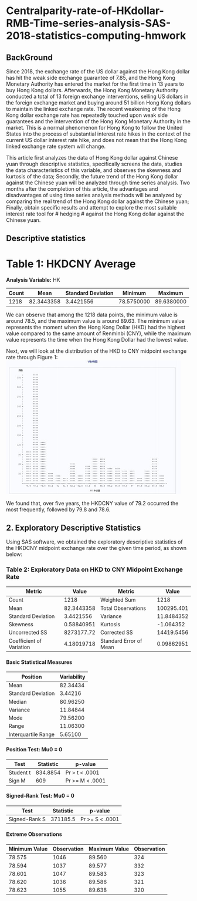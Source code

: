 # Centralparity-rate-of-HKdollar-RMB-Time-series-analysis-SAS-2018-statistics-computing-hmwork

## BackGround
Since 2018, the exchange rate of the US dollar against the Hong Kong dollar has hit the weak side exchange guarantee of 7.85, and the Hong Kong Monetary Authority has entered the market for the first time in 13 years to buy Hong Kong dollars. Afterwards, the Hong Kong Monetary Authority conducted a total of 13 foreign exchange interventions, selling US dollars in the foreign exchange market and buying around 51 billion Hong Kong dollars to maintain the linked exchange rate. The recent weakening of the Hong Kong dollar exchange rate has repeatedly touched upon weak side guarantees and the intervention of the Hong Kong Monetary Authority in the market. This is a normal phenomenon for Hong Kong to follow the United States into the process of substantial interest rate hikes in the context of the current US dollar interest rate hike, and does not mean that the Hong Kong linked exchange rate system will change.

This article first analyzes the data of Hong Kong dollar against Chinese yuan through descriptive statistics, specifically screens the data, studies the data characteristics of this variable, and observes the skewness and kurtosis of the data; Secondly, the future trend of the Hong Kong dollar against the Chinese yuan will be analyzed through time series analysis. Two months after the completion of this article, the advantages and disadvantages of using time series analysis methods will be analyzed by comparing the real trend of the Hong Kong dollar against the Chinese yuan; Finally, obtain specific results and attempt to explore the most suitable interest rate tool for # hedging # against the Hong Kong dollar against the Chinese yuan.



## Descriptive statistics


# Table 1: HKDCNY Average  
**Analysis Variable:** HK  

| Count | Mean      | Standard Deviation | Minimum   | Maximum   |
|-------|-----------|--------------------|-----------|-----------|
| 1218  | 82.3443358 | 3.4421556          | 78.5750000 | 89.6380000 |


We can observe that among the 1218 data points, the minimum value is around 78.5, and the maximum value is around 89.63. The minimum value represents the moment when the Hong Kong Dollar (HKD) had the highest value compared to the same amount of Renminbi (CNY), while the maximum value represents the time when the Hong Kong Dollar had the lowest value.

Next, we will look at the distribution of the HKD to CNY midpoint exchange rate through Figure 1:
![](./Figure1.png)

We found that, over five years, the HKDCNY value of 79.2 occurred the most frequently, followed by 79.8 and 78.6.

## 2. Exploratory Descriptive Statistics
Using SAS software, we obtained the exploratory descriptive statistics of the HKDCNY midpoint exchange rate over the given time period, as shown below:

### Table 2: Exploratory Data on HKD to CNY Midpoint Exchange Rate

| Metric | Value | Metric | Value |
|--------|-------|--------|-------|
| Count            | 1218        | Weighted Sum     | 1218       |
| Mean             | 82.3443358  | Total Observations | 100295.401 |
| Standard Deviation | 3.4421556 | Variance         | 11.8484352 |
| Skewness         | 0.58840951  | Kurtosis         | -1.064352  |
| Uncorrected SS   | 8273177.72  | Corrected SS     | 14419.5456 |
| Coefficient of Variation | 4.18019718 | Standard Error of Mean | 0.09862951 |

#### Basic Statistical Measures
| Position | Variability |
|----------|-------------|
| Mean     | 82.34434    |
| Standard Deviation | 3.44216 |
| Median   | 80.96250    |
| Variance | 11.84844    |
| Mode     | 79.56200    |
| Range    | 11.06300    |
| Interquartile Range | 5.65100 |

#### Position Test: Mu0 = 0
| Test    | Statistic | p-value |
|---------|-----------|---------|
| Student t | 834.8854  | Pr > t  < .0001 |
| Sign M | 609        | Pr >= M < .0001 |

#### Signed-Rank Test: Mu0 = 0
| Test    | Statistic  | p-value |
|---------|------------|---------|
| Signed-Rank S | 371185.5 | Pr >= S < .0001 |

#### Extreme Observations
| Minimum Value | Observation | Maximum Value | Observation |
|---------------|-------------|---------------|-------------|
| 78.575        | 1046        | 89.560        | 324         |
| 78.594        | 1037        | 89.577        | 332         |
| 78.601        | 1047        | 89.583        | 323         |
| 78.620        | 1036        | 89.586        | 321         |
| 78.623        | 1055        | 89.638        | 320         |
